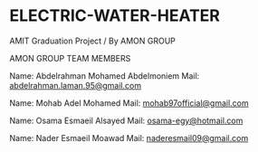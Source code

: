 # ELECTRIC-WATER-HEATER
AMIT Graduation Project / By AMON GROUP


AMON GROUP TEAM MEMBERS


Name: Abdelrahman Mohamed Abdelmoniem
Mail: abdelrahman.laman.95@gmail.com

Name: Mohab Adel Mohamed
Mail: mohab97official@gmail.com

Name: Osama Esmaeil Alsayed
Mail: osama-egy@hotmail.com

Name: Nader Esmaeil Moawad
Mail: naderesmail09@gmail.com
